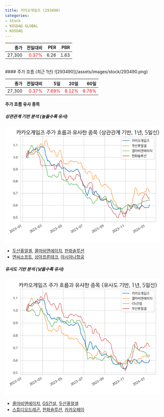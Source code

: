 ```yaml
---
title: 카카오게임즈 (293490)
categories:
- Stock
- KOSDAQ GLOBAL
- KOSDAQ
---
```


|종가|전일대비|PER|PBR|
|---:|-------:|--:|---:|
|27,300|<span style="color: red">0.37%</span>|6.26|1.63|

<!-- more -->
<br>
#### 주가 흐름 (최근 1년)
![293490](/assets/images/stock/293490.png)

|종가|전일대비|5일|20일|60일|
|---:|-------:|--:|---:|---:|
|27,300|<span style="color: red">0.37%</span>|<span style="color: red">7.69%</span>|<span style="color: red">8.12%</span>|<span style="color: red">8.76%</span>|

<!-- more -->

#### 주가 흐름 유사 종목

##### 상관관계 기반 분석 (높을수록 유사)
![293490](/assets/images/stock/293490_corr.png)
- [두산퓨얼셀](/336260/), [콜마비앤에이치](/200130/), [한화솔루션](/009830/)
- [엔씨소프트](/036570/), [상아프론테크](/089980/), [아시아나항공](/020560/)

##### 유사도 기반 분석 (낮을수록 유사)	
![293490](/assets/images/stock/293490_sim.png)
- [콜마비앤에이치](/200130/), [GS건설](/006360/), [두산퓨얼셀](/336260/)
- [스튜디오드래곤](/253450/), [한화솔루션](/009830/), [카카오페이](/377300/)